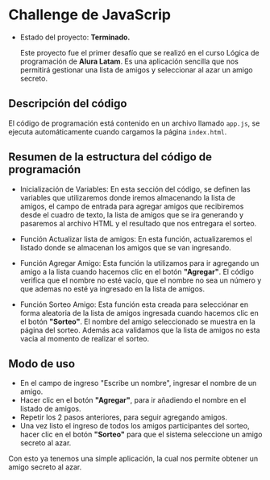 <h1>Challenge de JavaScrip</h1>

- Estado del proyecto: <b>Terminado.</b>

  Este proyecto fue el primer desafío que se realizó en el curso Lógica de programación de <b>Alura Latam</b>. Es una aplicación sencilla que nos permitirá gestionar una lista de amigos y seleccionar al azar un amigo secreto.
  
<h2>Descripción del código</h2>

  El código de programación está contenido en un archivo llamado ```app.js```, se ejecuta automáticamente cuando cargamos la página ```index.html```. 
  
<h2>Resumen de la estructura del código de programación</h2>

- Inicialización de Variables: En esta sección del código, se definen las variables que utilizaremos donde iremos almacenando la lista de amigos, el campo de entrada para agregar amigos que recibiremos desde el cuadro de texto, la lista de amigos que se ira generando y pasaremos al archivo HTML y el resultado que nos entregara el sorteo.
  
- Función Actualizar lista de amigos: En esta función, actualizaremos el listado donde se almacenan los amigos que se van ingresando.

- Función Agregar Amigo: Esta función la utilizamos para ir agregando un amigo a la lista cuando hacemos clic en el botón <b>"Agregar"</b>. El código verifica que el nombre no esté vacío, que el nombre no sea un número y que ademas no esté ya ingresado en la lista de amigos.

- Función Sorteo Amigo: Esta función esta creada para selecciónar en forma aleatoria de la lista de amigos ingresada cuando hacemos clic en el botón <b>"Sorteo"</b>. El nombre del amigo seleccionado se muestra en la página del sorteo. Además aca validamos que la lista de amigos no esta vacia al momento de realizar el sorteo.

<h2>Modo de uso</h2>

- En el campo de ingreso "Escribe un nombre", ingresar el nombre de un amigo.
- Hacer clic en el botón <b>"Agregar"</b>, para ir añadiendo el nombre en el listado de amigos.
- Repetir los 2 pasos anteriores, para seguir agregando amigos.
- Una vez listo el ingreso de todos los amigos participantes del sorteo, hacer clic en el botón <b>"Sorteo"</b> para que el sistema seleccione un amigo secreto al azar.

Con esto ya tenemos una simple aplicación, la cual nos permite obtener un amigo secreto al azar.
